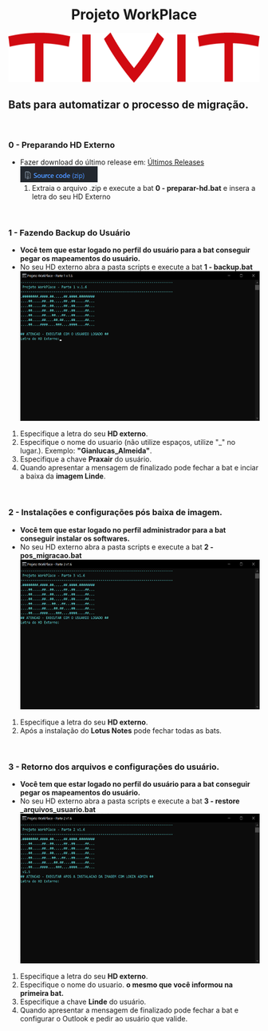 <h1 align="center">Projeto WorkPlace</h1>

<div style=text-align: center><img src="/img/tivit-logo.png" alt="TIVIT" witdh="200" height="100">
</div>

<h2>Bats para automatizar o processo de migração.</h2>
<br>

<h3><strong>0 -  Preparando HD Externo</strong></h3>
<ul>
<li>Fazer download do último release em: <a href="https://github.com/Gianlucas94/Projeto-Workplace/releases" title= "último release">Últimos Releases </a>
<br>
<img src="/img/download.png" alt="Download" witdh="16" height="32">
<ol>
<li>Extraia o arquivo .zip e execute a bat <strong>0 - preparar-hd.bat</strong> e insera a letra do seu HD Externo
</ol>
</ul>
<br>

<h3><strong>1 - Fazendo Backup do Usuário</strong></h3>
<ul>
<li><strong>Você tem que estar logado no perfil do usuário para a bat conseguir pegar os mapeamentos do usuário.</strong>
<li>No seu HD externo abra a pasta scripts e execute a bat <strong>1 - backup.bat</strong>
<br>

<img src="/img/backup-1.png" alt="Primeiro passo" witdh="400" height="300">
<br>

</ul>
<ol>
<li>Especifique a letra do seu <strong>HD externo</strong>.
<li>Especifique o nome do usuario (não utilize espaços, utilize "_" no lugar.). Exemplo: <strong>"Gianlucas_Almeida"</strong>.
<li>Especifique a chave <strong>Praxair</strong> do usuário.
<li>Quando apresentar a mensagem de finalizado pode fechar a bat e inciar a baixa da <strong>imagem Linde</strong>.
</ol>
<br>

<h3><strong>2 - Instalações e configurações pós baixa de imagem.</strong></h3>
<ul>
<li><strong>Você tem que estar logado no perfil administrador para a bat conseguir instalar os softwares.</strong>
<li>No seu HD externo abra a pasta scripts e execute a bat <strong>2 - pos_migracao.bat</strong>
<br>
<img src="/img/restore.png" alt="Primeiro passo" witdh="400" height="300">
<br>
</ul>
<ol>
<li>Especifique a letra do seu <strong>HD externo</strong>.
<li>Após a instalação do <strong>Lotus Notes</strong> pode fechar todas as bats.
</ol>
<br>

<h3><strong>3 - Retorno dos arquivos e configurações do usuário.</strong></h3>
<ul>
<li><strong>Você tem que estar logado no perfil do usuário para a bat conseguir pegar os mapeamentos do usuário.</strong>
<li>No seu HD externo abra a pasta scripts e execute a bat <strong>3 - restore _arquivos_usuario.bat</strong>
<br>

<img src="/img/pos_migracao-1.png" alt="Primeiro passo" witdh="400" height="300">
<br>
</ul>
<ol>
<li>Especifique a letra do seu <strong>HD externo</strong>.
<li>Especifique o nome do usuario. <strong>o mesmo que você informou na primeira bat.</strong>
<li>Especifique a chave <strong>Linde</strong> do usuário.
<li>Quando apresentar a mensagem de finalizado pode fechar a bat e configurar o Outlook e pedir ao usuário que valide.
</ol>

